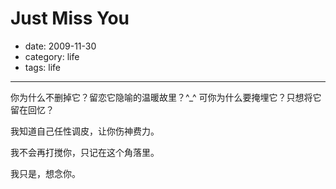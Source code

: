 ﻿# Just Miss You
- date: 2009-11-30
- category: life
- tags: life

---------------

你为什么不删掉它？留恋它隐喻的温暖故里？^_^
可你为什么要掩埋它？只想将它留在回忆？

我知道自己任性调皮，让你伤神费力。

我不会再打搅你，只记在这个角落里。

我只是，想念你。